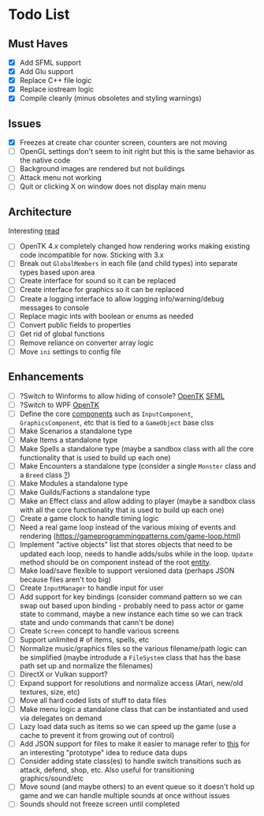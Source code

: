# Todo List

## Must Haves

- [X] Add SFML support
- [X] Add Glu support
- [X] Replace C++ file logic 
- [X] Replace iostream logic
- [X] Compile cleanly (minus obsoletes and styling warnings)

## Issues

- [X] Freezes at create char counter screen, counters are not moving
- [ ] OpenGL settings don't seem to init right but this is the same behavior as the native code
- [ ] Background images are rendered but not buildings
- [ ] Attack menu not working
- [ ] Quit or clicking X on window does not display main menu

## Architecture

Interesting [read](https://gameprogrammingpatterns.com)

- [ ] OpenTK 4.x completely changed how rendering works making existing code incompatible for now. Sticking with 3.x
- [ ] Break out `GlobalMembers` in each file (and child types) into separate types based upon area
- [ ] Create interface for sound so it can be replaced
- [ ] Create interface for graphics so it can be replaced
- [ ] Create a logging interface to allow logging info/warning/debug messages to console
- [ ] Replace magic ints with boolean or enums as needed
- [ ] Convert public fields to properties
- [ ] Get rid of global functions
- [ ] Remove reliance on converter array logic
- [ ] Move `ini` settings to config file

## Enhancements

- [ ] ?Switch to Winforms to allow hiding of console? [OpenTK](https://github.com/mono/opentk/blob/master/Source/Examples/OpenTK/GLControl/GLControlGameLoop.cs) [SFML](https://en.sfml-dev.org/forums/index.php?topic=9141.0)
- [ ] ?Switch to WPF [OpenTK](https://github.com/jayhf/OpenTkControl)
- [ ] Define the core [components](https://gameprogrammingpatterns.com/component.html) such as `InputComponent`, `GraphicsComponent`, etc that is tied to a `GameObject` base clss
- [ ] Make Scenarios a standalone type
- [ ] Make Items a standalone type
- [ ] Make Spells a standalone type (maybe a sandbox class with all the core functionality that is used to build up each one)
- [ ] Make Encounters a standalone type (consider a single `Monster` class and a `Breed` class [?](https://gameprogrammingpatterns.com/type-object.html))
- [ ] Make Modules a standalone type
- [ ] Make Guilds/Factions a standalone type
- [ ] Make an Effect class and allow adding to player (maybe a sandbox class with all the core functionality that is used to build up each one)
- [ ] Create a game clock to handle timing logic
- [ ] Need a real game loop instead of the various mixing of events and rendering (https://gameprogrammingpatterns.com/game-loop.html)
- [ ] Implement "active objects" list that stores objects that need to be updated each loop, needs to handle adds/subs while in the loop. `Update` method should be on component instead of the root [entity](https://gameprogrammingpatterns.com/update-method.html).
- [ ] Make load/save flexible to support versioned data (perhaps JSON because files aren't too big)
- [ ] Create `InputManager` to handle input for user
- [ ] Add support for key bindings (consider command pattern so we can swap out based upon binding - probably need to pass actor or game state to command, maybe a new instance each time so we can track state and undo commands that cann't be done)
- [ ] Create `Screen` concept to handle various screens
- [ ] Support unlimited # of items, spells, etc
- [ ] Normalize music/graphics files so the various filename/path logic can be simplified (maybe introdude a `FileSystem` class that has the base path set up and normalize the filenames)
- [ ] DirectX or Vulkan support?
- [ ] Expand support for resolutions and normalize access (Atari, new/old textures, size, etc)
- [ ] Move all hard coded lists of stuff to data files
- [ ] Make menu logic a standalone class that can be instantiated and used via delegates on demand
- [ ] Lazy load data such as items so we can speed up the game (use a cache to prevent it from growing out of control)
- [ ] Add JSON support for files to make it easier to manage refer to [this](https://gameprogrammingpatterns.com/prototype.html) for an interesting "prototype" idea to reduce data dups
- [ ] Consider adding state class(es) to handle switch transitions such as attack, defend, shop, etc. Also useful for transitioning graphics/sound/etc
- [ ] Move sound (and maybe others) to an event queue so it doesn't hold up game and we can handle multiple sounds at once without issues
- [ ] Sounds should not freeze screen until completed